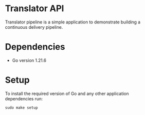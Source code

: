 # Translator API

Translator pipeline is a simple application to demonstrate building a continuous delivery pipeline.

# Dependencies

- Go version 1.21.6

# Setup

To install the required version of Go and any other application dependencies run:

`sudo make setup`